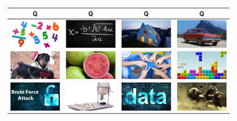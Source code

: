 Q  | Q | Q | Q
---|---|---|---
![](base/000/__capa.jpg)|![](base/001/__capa.jpg)|![](base/002/__capa.jpg)|![](base/003/__capa.jpg)
![](base/004/__capa.jpg)|![](base/005/__capa.jpg)|![](base/006/__capa.jpg)|![](base/007/__capa.jpg)
![](base/008/__capa.jpg)|![](base/010/__capa.jpg)|![](base/011/__capa.jpg)|![](base/012/__capa.jpg)